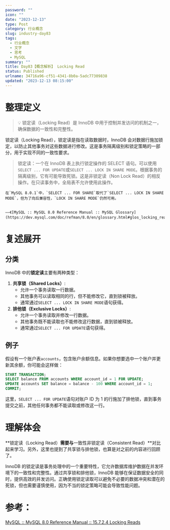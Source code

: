 ```yaml
---
password: ""
icon: ""
date: "2023-12-13"
type: Post
category: 行业概念
slug: industry-day83
tags:
  - 行业概念
  - 文字
  - 思考
  - MySQL
summary: ""
title: Day83【概念解析】 Locking Read
status: Published
urlname: 34716a96-cf51-4341-8b0a-5adc77309838
updated: "2023-12-13 08:15:00"
---
```


# 整理定义

> 💡 锁定读（Locking Read）是 InnoDB 中用于控制并发访问的机制之一，确保数据的一致性和完整性。

锁定读（Locking Read），锁定读是指在读取数据时，InnoDB 会对数据行施加锁定，以防止其他事务对这些数据进行修改。这是事务隔离级别和锁定策略的一部分，用于实现不同的一致性要求。

> 锁定读：一个在 InnoDB 表上执行锁定操作的 SELECT 语句。可以使用`SELECT ... FOR UPDATE`或`SELECT ... LOCK IN SHARE MODE`。根据事务的隔离级别，它有可能导致死锁。这是非锁定读（Non Lock Read）的相反操作。在只读事务中，全局表不允许使用此操作。

    在`MySQL 8.0.1`中，`SELECT ... FOR SHARE`取代了`SELECT ... LOCK IN SHARE MODE`，但为了向后兼容性，`LOCK IN SHARE MODE`仍然可用。


    ——《[MySQL :: MySQL 8.0 Reference Manual :: MySQL Glossary](https://dev.mysql.com/doc/refman/8.0/en/glossary.html#glos_locking_read)》

# 复述展开

## 分类

InnoDB 中的**锁定读**主要有两种类型：

1. **共享锁（Shared Locks）**:
   - 允许一个事务读取一行数据。
   - 其他事务可以读取相同的行，但不能修改它，直到锁被释放。
   - 通常通过`SELECT ... LOCK IN SHARE MODE`语句获得。
2. **排他锁（Exclusive Locks）**:
   - 允许一个事务读取并修改一行数据。
   - 其他事务既不能读取也不能修改这行数据，直到锁被释放。
   - 通常通过`SELECT ... FOR UPDATE`语句获得。

## 例子

假设有一个账户表`accounts`，包含账户余额信息。如果你想要选中一个账户并更新其余额，你可能会这样做：

```sql
START TRANSACTION;
SELECT balance FROM accounts WHERE account_id = 1 FOR UPDATE;
UPDATE accounts SET balance = balance - 100 WHERE account_id = 1;
COMMIT;
```

这里，`SELECT ... FOR UPDATE`语句对账户 ID 为 1 的行施加了排他锁，直到事务提交之前，其他任何事务都不能读取或修改这一行。

# 理解体会

**锁定读（Locking Read）**需要与**一致性非锁定读（Consistent Read）**对比起来学习。另外，这里也提到了共享锁与排他锁，也算是对之前的内容进行回顾了。

InnoDB 的锁定读是事务处理中的一个重要特性，它允许数据库维护数据在并发环境下的一致性和完整性。通过共享锁和排他锁，InnoDB 能够在保证数据安全的同时，提供高效的并发访问。正确使用锁定读取可以避免不必要的数据冲突和潜在的死锁，但也需要谨慎使用，因为不当的锁定策略可能会导致性能问题。

# 参考：

[MySQL :: MySQL 8.0 Reference Manual :: 15.7.2.4 Locking Reads](https://dev.mysql.com/doc/refman/8.0/en/innodb-locking-reads.html)
